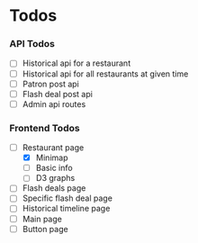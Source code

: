 # Todos
### API Todos
- [ ] Historical api for a restaurant
- [ ] Historical api for all restaurants at given time
- [ ] Patron post api
- [ ] Flash deal post api
- [ ] Admin api routes

### Frontend Todos
- [ ] Restaurant page
  - [x] Minimap
  - [ ] Basic info
  - [ ] D3 graphs
- [ ] Flash deals page
- [ ] Specific flash deal page
- [ ] Historical timeline page
- [ ] Main page
- [ ] Button page
